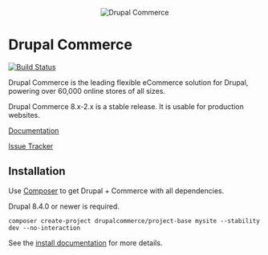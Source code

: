 <p align="center">
  <img src="https://drupalcommerce.org/sites/default/files/dclogo_stacked_2c_on_white.png" alt="Drupal Commerce" />  
</p>

Drupal Commerce
===============
[![Build Status](https://travis-ci.org/drupalcommerce/commerce.svg?branch=8.x-2.x)](https://travis-ci.org/drupalcommerce/commerce)

Drupal Commerce is the leading flexible eCommerce solution for Drupal,
powering over 60,000 online stores of all sizes.

Drupal Commerce 8.x-2.x is a stable release. It is usable for production websites.

[Documentation](http://docs.drupalcommerce.org)

[Issue Tracker](https://www.drupal.org/project/issues/commerce?version=8.x)

## Installation

Use [Composer](https://getcomposer.org/) to get Drupal + Commerce with all dependencies.

Drupal 8.4.0 or newer is required.

```
composer create-project drupalcommerce/project-base mysite --stability dev --no-interaction
```

See the [install documentation](https://docs.drupalcommerce.org/commerce2/developer-guide/install-update/installation) for more details.
